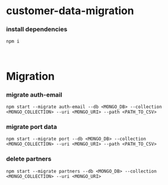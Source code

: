 # customer-data-migration

### install dependencies

`npm i`

<br/>

# Migration

### migrate auth-email

`npm start --migrate auth-email --db <MONGO_DB> --collection <MONGO_COLLECTION> --uri <MONGO_URI> --path <PATH_TO_CSV>`

### migrate port data

`npm start --migrate port --db <MONGO_DB> --collection <MONGO_COLLECTION> --uri <MONGO_URI> --path <PATH_TO_CSV>`

### delete partners

`npm start --migrate partners --db <MONGO_DB> --collection <MONGO_COLLECTION> --uri <MONGO_URI>`
